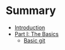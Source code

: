 # Summary

* [Introduction](README.md)
* [Part I: The Basics](part1/README.md)
   * [Basic git](part1/basic_git.md)

